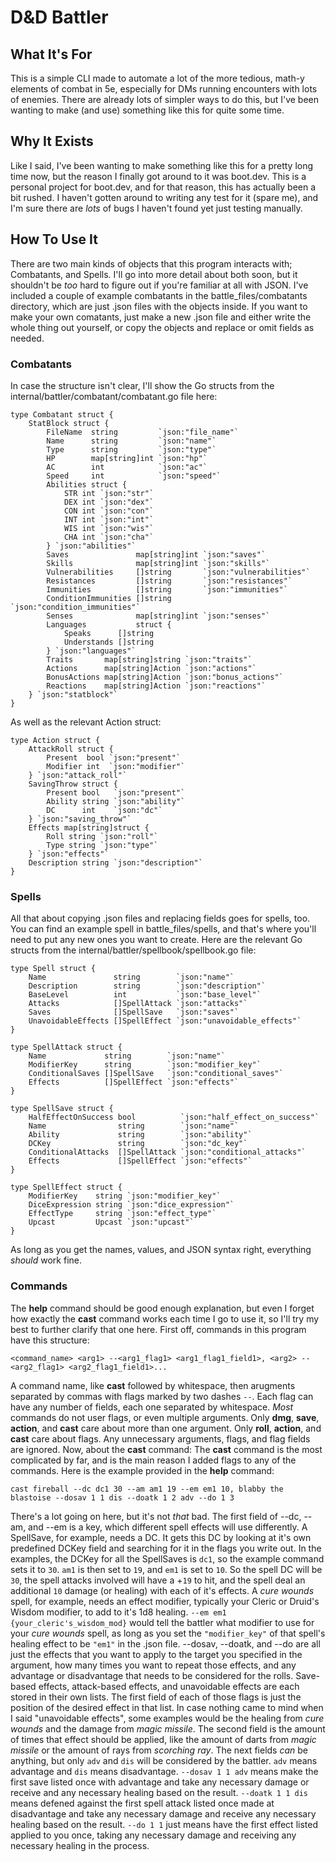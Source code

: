 # D&D Battler
## What It's For
This is a simple CLI made to automate a lot of the more tedious, math-y elements of combat in 5e,
especially for DMs running encounters with lots of enemies. There are already lots of simpler
ways to do this, but I've been wanting to make (and use) something like this for quite some time.
## Why It Exists
Like I said, I've been wanting to make something like this for a pretty long time now, but the
reason I finally got around to it was boot.dev. This is a personal project for boot.dev, and
for that reason, this has actually been a bit rushed. I haven't gotten around to writing any
test for it (spare me), and I'm sure there are *lots* of bugs I haven't found yet just testing
manually.
## How To Use It
There are two main kinds of objects that this program interacts with; Combatants, and Spells.
I'll go into more detail about both soon, but it shouldn't be *too* hard to figure out if
you're familiar at all with JSON. I've included a couple of example combatants in the
battle_files/combatants directory, which are just .json files with the objects inside. If you
want to make your own comatants, just make a new .json file and either write the whole thing out
yourself, or copy the objects and replace or omit fields as needed.
### Combatants
In case the structure isn't
clear, I'll show the Go structs from the internal/battler/combatant/combatant.go file here:
```
type Combatant struct {
	StatBlock struct {
		FileName  string         `json:"file_name"`
		Name      string         `json:"name"`
		Type      string         `json:"type"`
		HP        map[string]int `json:"hp"`
		AC        int            `json:"ac"`
		Speed     int            `json:"speed"`
		Abilities struct {
			STR int `json:"str"`
			DEX int `json:"dex"`
			CON int `json:"con"`
			INT int `json:"int"`
			WIS int `json:"wis"`
			CHA int `json:"cha"`
		} `json:"abilities"`
		Saves               map[string]int `json:"saves"`
		Skills              map[string]int `json:"skills"`
		Vulnerabilities     []string       `json:"vulnerabilities"`
		Resistances         []string       `json:"resistances"`
		Immunities          []string       `json:"immunities"`
		ConditionImmunities []string       `json:"condition_immunities"`
		Senses              map[string]int `json:"senses"`
		Languages           struct {
			Speaks      []string
			Understands []string
		} `json:"languages"`
		Traits       map[string]string `json:"traits"`
		Actions      map[string]Action `json:"actions"`
		BonusActions map[string]Action `json:"bonus_actions"`
		Reactions    map[string]Action `json:"reactions"`
	} `json:"statblock"`
}
```
As well as the relevant Action struct:
```
type Action struct {
	AttackRoll struct {
		Present  bool `json:"present"`
		Modifier int  `json:"modifier"`
	} `json:"attack_roll"`
	SavingThrow struct {
		Present bool   `json:"present"`
		Ability string `json:"ability"`
		DC      int    `json:"dc"`
	} `json:"saving_throw"`
	Effects map[string]struct {
		Roll string `json:"roll"`
		Type string `json:"type"`
	} `json:"effects"`
	Description string `json:"description"`
}
```
### Spells
All that about copying .json files and replacing fields goes for spells, too. You can
find an example spell in battle_files/spells, and that's where you'll need to put any
new ones you want to create. Here are the relevant Go structs from the
internal/battler/spellbook/spellbook.go file:
```
type Spell struct {
	Name               string        `json:"name"`
	Description        string        `json:"description"`
	BaseLevel          int           `json:"base_level"`
	Attacks            []SpellAttack `json:"attacks"`
	Saves              []SpellSave   `json:"saves"`
	UnavoidableEffects []SpellEffect `json:"unavoidable_effects"`
}

type SpellAttack struct {
	Name             string        `json:"name"`
	ModifierKey      string        `json:"modifier_key"`
	ConditionalSaves []SpellSave   `json:"conditional_saves"`
	Effects          []SpellEffect `json:"effects"`
}

type SpellSave struct {
	HalfEffectOnSuccess bool          `json:"half_effect_on_success"`
	Name                string        `json:"name"`
	Ability             string        `json:"ability"`
	DCKey               string        `json:"dc_key"`
	ConditionalAttacks  []SpellAttack `json:"conditional_attacks"`
	Effects             []SpellEffect `json:"effects"`
}

type SpellEffect struct {
	ModifierKey    string `json:"modifier_key"`
	DiceExpression string `json:"dice_expression"`
	EffectType     string `json:"effect_type"`
	Upcast         Upcast `json:"upcast"`
}
```
As long as you get the names, values, and JSON syntax right, everything *should* work fine.
### Commands
The **help** command should be good enough explanation, but even I forget how exactly the
**cast** command works each time I go to use it, so I'll try my best to further clarify
that one here. First off, commands in this program have this structure:
```
<command_name> <arg1> --<arg1_flag1> <arg1_flag1_field1>, <arg2> --<arg2_flag1> <arg2_flag1_field1>...
```
A command name, like **cast** followed by whitespace, then arugments separated by commas with
flags marked by two dashes `--`. Each flag can have any number of fields, each one separated by
whitespace. *Most* commands do not user flags, or even multiple arguments. Only **dmg**, **save**,
**action**, and **cast** care about more than one argument. Only **roll**, **action**, and **cast**
care about flags. Any unnecessary arguments, flags, and flag fields are ignored. Now, about the **cast**
command: The **cast** command is the most complicated by far, and is the main reason I added flags to
any of the commands. Here is the example provided in the **help** command:
```
cast fireball --dc dc1 30 --am am1 19 --em em1 10, blabby the blastoise --dosav 1 1 dis --doatk 1 2 adv --do 1 3
```
There's a lot going on here, but it's not *that* bad. The first field of --dc, --am, and --em is
a key, which different spell effects will use differently. A SpellSave, for example, needs a DC. It
gets this DC by looking at it's own predefined DCKey field and searching for it in the flags you write out.
In the examples, the DCKey for all the SpellSaves is `dc1`, so the example command sets it to `30`. `am1`
is then set to `19`, and `em1` is set to `10`. So the spell DC will be `30`, the spell attacks involved
will have a +`19` to hit, and the spell deal an additional `10` damage (or healing) with each of it's
effects. A *cure wounds* spell, for example, needs an effect modifier, typically your Cleric or Druid's
Wisdom modifier, to add to it's 1d8 healing. `--em em1 {your_cleric's_wisdom_mod}` would tell the
battler what modifier to use for your *cure wounds* spell, as long as you set the `"modifier_key"` of that
spell's healing effect to be `"em1"` in the .json file. --dosav, --doatk, and --do are all just the
effects that you want to apply to the target you specified in the argument, how many times you want to
repeat those effects, and any advantage or disadvantage that needs to be considered for the rolls. 
Save-based effects, attack-based effects, and unavoidable effects are each stored in their own lists. The
first field of each of those flags is just the position of the desired effect in that list. In case 
nothing came to mind when I said "unavoidable effects", some examples would be the healing from
*cure wounds* and the damage from *magic missile*. The second field is the amount of times that effect
should be applied, like the amount of darts from *magic missile* or the amount of rays from *scorching ray*.
The next fields *can* be anything, but only `adv` and `dis` will be considered by the battler. `adv` means
advantage and `dis` means disadvantage. `--dosav 1 1 adv` means make the first save listed once with
advantage and take any necessary damage or receive and any necessary healing based on the result.
`--doatk 1 1 dis` means defened against the first spell attack listed once made at disadvantage and take any
necessary damage and receive any necessary healing based on the result. `--do 1 1` just means have the first
effect listed applied to you once, taking any necessary damage and receiving any necessary healing in the
process.
